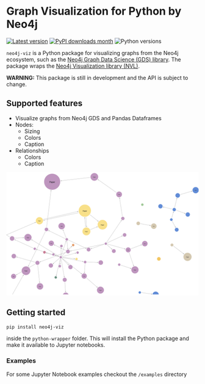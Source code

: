 # Graph Visualization for Python by Neo4j

[![Latest version](https://img.shields.io/pypi/v/neo4j-viz)](https://pypi.org/project/neo4j-viz/)
[![PyPI downloads month](https://img.shields.io/pypi/dm/neo4j-viz)](https://pypi.org/project/neo4j-viz/)
![Python versions](https://img.shields.io/pypi/pyversions/neo4j-viz)

`neo4j-viz` is a Python package for visualizing graphs from the Neo4j ecosystem, such as the [Neo4j Graph Data Science (GDS) library](https://github.com/neo4j/graph-data-science).
The package wraps the [Neo4j Visualization library (NVL)](https://neo4j.com/docs/nvl/current/).

**WARNING:**
This package is still in development and the API is subject to change.

## Supported features

* Visualize graphs from Neo4j GDS and Pandas Dataframes
* Nodes:
    * Sizing
    * Colors
    * Caption
* Relationships
    * Colors
    * Caption

![Example Graph](examples/example_cora_graph.png)


## Getting started

```
pip install neo4j-viz
```

inside the `python-wrapper` folder. This will install the Python package and make it available to Jupyter notebooks.

### Examples

For some Jupyter Notebook examples checkout the `/examples` directory
